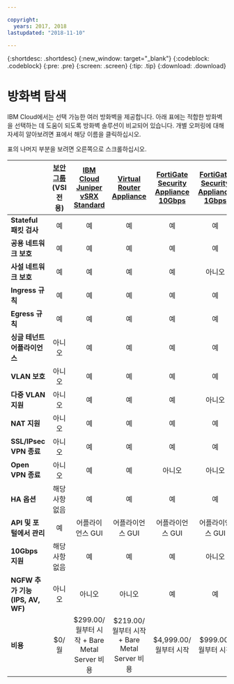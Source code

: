 ```yaml
---

copyright:
  years: 2017, 2018
lastupdated: "2018-11-10"

---
```


{:shortdesc: .shortdesc}
{:new_window: target="_blank"}
{:codeblock: .codeblock}
{:pre: .pre}
{:screen: .screen}
{:tip: .tip}
{:download: .download}


# 방화벽 탐색
IBM Cloud에서는 선택 가능한 여러 방화벽을 제공합니다. 아래 표에는 적합한 방화벽을 선택하는 데 도움이 되도록 방화벽 솔루션이 비교되어 있습니다. 개별 오퍼링에 대해 자세히 알아보려면 표에서 해당 이름을 클릭하십시오.

표의 나머지 부분을 보려면 오른쪽으로 스크롤하십시오.

|        | [보안 그룹](../security-groups/sg_index.html)(VSI 전용) | [IBM Cloud Juniper vSRX Standard](../vsrx/getting-started.html#getting-started) |[Virtual Router Appliance](../virtual-router-appliance/getting-started.html#getting-started) | [FortiGate Security Appliance 10Gbps](../fortigate-10g/getting-started.html#getting-started) | [FortiGate Security Appliance 1Gbps](../fortigate-1g/getting-started.html#getting-started) |[하드웨어 방화벽](../hardware-firewall-shared/getting-started.html#getting-started)(Shared) |[Hardware Firewall](../hardware-firewall-dedicated/getting-started.html#getting-started)(Dedicated) |
| ------- | :------: | :------: | :------: | :------: | :------: | :------: | :------: |
|**Stateful 패킷 검사**|예|예|예|예|예|예|예|
|**공용 네트워크 보호**|예|예|예|예|예|예|예|
|**사설 네트워크 보호**|예|예|예|예|아니오|아니오|아니오|
|**Ingress 규칙**|예|예|예|예|예|예|예|
|**Egress 규칙**|예|예|예|예|예|아니오|아니오|
|**싱글 테넌트 어플라이언스**|아니오|예|예|예|예|아니오|예|
|**VLAN 보호**|아니오|예|예|예|예|아니오|예|
|**다중 VLAN 지원**|아니오|예|예|예|아니오|아니오|아니오|
|**NAT 지원**|아니오|예|예|예|예|아니오|아니오|
|**SSL/IPsec VPN 종료**|아니오|예|예|예|예|아니오|아니오|
|**Open VPN 종료**|아니오|예|예|아니오|아니오|아니오|아니오|
|**HA 옵션**|해당사항 없음|예|예|예|예|아니오|예|
|**API 및 포털에서 관리**|예|어플라이언스 GUI|어플라이언스 GUI|어플라이언스 GUI|어플라이언스 GUI|예|예|
|**10Gbps 지원**|해당사항 없음|예|예|예|아니오|아니오|아니오|
|**NGFW 추가 기능(IPS, AV, WF)**|아니오|아니오|아니오|예|예|아니오|아니오|
|**비용**|$0/월|$299.00/월부터 시작 + Bare Metal Server 비용 |$219.00/월부터 시작 + Bare Metal Server 비용|$4,999.00/월부터 시작|$999.00/월부터 시작|$99.00/월부터 시작|$999.00/월부터 시작|
